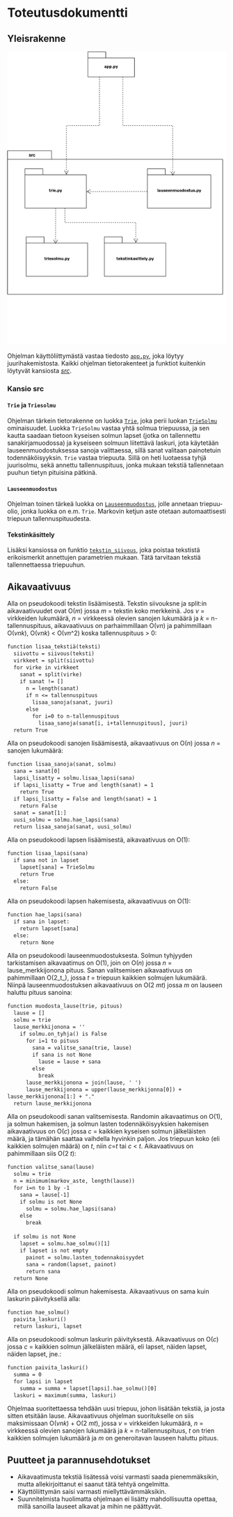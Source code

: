 # Toteutusdokumentti

## Yleisrakenne
![](https://raw.githubusercontent.com/MillaKelhu/Lausegeneraattori_tiralabra2021/main/dokumentaatio/kuvat/ohjelman_rakenne.png)

Ohjelman käyttöliittymästä vastaa tiedosto [`app.py`](https://github.com/MillaKelhu/Lausegeneraattori_tiralabra2021/blob/main/app.py), joka löytyy juurihakemistosta. Kaikki ohjelman tietorakenteet ja funktiot kuitenkin löytyvät kansiosta [_src_](https://github.com/MillaKelhu/Lausegeneraattori_tiralabra2021/tree/main/src).

### Kansio src

#### `Trie` ja `Triesolmu`
Ohjelman tärkein tietorakenne on luokka [`Trie`](https://github.com/MillaKelhu/Lausegeneraattori_tiralabra2021/blob/main/src/trie.py), joka perii luokan [`TrieSolmu`](https://github.com/MillaKelhu/Lausegeneraattori_tiralabra2021/blob/main/src/triesolmu.py) ominaisuudet. Luokka `TrieSolmu` vastaa yhtä solmua triepuussa, ja sen kautta saadaan tietoon kyseisen solmun lapset (jotka on tallennettu sanakirjamuodossa) ja kyseiseen solmuun liitettävä laskuri, jota käytetään lauseenmuodostuksessa sanoja valittaessa, sillä sanat valitaan painotetuin todennäköisyyksin. `Trie` vastaa triepuuta. Sillä on heti luotaessa tyhjä juurisolmu, sekä annettu tallennuspituus, jonka mukaan tekstiä tallennetaan puuhun tietyn pituisina pätkinä. 

#### `Lauseenmuodostus`
Ohjelman toinen tärkeä luokka on [`Lauseenmuodostus`](https://github.com/MillaKelhu/Lausegeneraattori_tiralabra2021/blob/main/src/lauseenmuodostus.py), jolle annetaan triepuu-olio, jonka luokka on e.m. `Trie`. Markovin ketjun aste otetaan automaattisesti triepuun tallennuspituudesta. 

#### Tekstinkäsittely
Lisäksi kansiossa on funktio [`tekstin_siivous`](https://github.com/MillaKelhu/Lausegeneraattori_tiralabra2021/blob/main/src/tekstinkasittely.py), joka poistaa tekstistä erikoismerkit annettujen parametrien mukaan. Tätä tarvitaan tekstiä tallennettaessa triepuuhun.

## Aikavaativuus
Alla on pseudokoodi tekstin lisäämisestä. Tekstin siivouksne ja split:in aikavaativuudet ovat O(_m_) jossa _m_ = tekstin koko merkkeinä. Jos _v_ = virkkeiden lukumäärä, _n_ = virkkeessä olevien sanojen lukumäärä ja _k_ = n-tallennuspituus, aikavaativuus on parhaimmillaan O(_vn_) ja pahimmillaan O(_vnk_), O(_vnk_) < O(_vn_^2) koska tallennuspituus > 0:
```
function lisaa_tekstiä(teksti)
  siivottu = siivous(teksti)
  virkkeet = split(siivottu)
  for virke in virkkeet
    sanat = split(virke)
    if sanat != []
      n = length(sanat)
      if n <= tallennuspituus
        lisaa_sanoja(sanat, juuri)
      else
        for i=0 to n-tallennuspituus
          lisaa_sanoja(sanat[i, i+tallennuspituus], juuri)
  return True
```
Alla on pseudokoodi sanojen lisäämisestä, aikavaativuus on O(_n_) jossa _n_ = sanojen lukumäärä:
```
function lisaa_sanoja(sanat, solmu)
  sana = sanat[0]
  lapsi_lisatty = solmu.lisaa_lapsi(sana)
  if lapsi_lisatty = True and length(sanat) = 1
    return True
  if lapsi_lisatty = False and length(sanat) = 1
    return False
  sanat = sanat[1:]
  uusi_solmu = solmu.hae_lapsi(sana)
  return lisaa_sanoja(sanat, uusi_solmu)
```
Alla on pseudokoodi lapsen lisäämisestä, aikavaativuus on O(1): 
```
function lisaa_lapsi(sana)
  if sana not in lapset
    lapset[sana] = TrieSolmu
    return True
  else:
    return False
```
Alla on pseudokoodi lapsen hakemisesta, aikavaativuus on O(1):
```
function hae_lapsi(sana)
  if sana in lapset:
    return lapset[sana]
  else:
    return None
```
Alla on pseudokoodi lauseenmuodostuksesta. Solmun tyhjyyden tarkistamisen aikavaatimus on O(1), join on O(_n_) jossa _n_ = lause_merkkijonona pituus. Sanan valitsemisen aikavaativuus on pahimmillaan O(2_t_), jossa _t_ = triepuun kaikkien solmujen lukumäärä. Niinpä lauseenmuodostuksen aikavaativuus on O(2 _mt_) jossa _m_ on lauseen haluttu pituus sanoina:
```
function muodosta_lause(trie, pituus)
  lause = []
  solmu = trie
  lause_merkkijonona = ''
    if solmu.on_tyhja() is False
      for i=1 to pituus
        sana = valitse_sana(trie, lause)
        if sana is not None
          lause = lause + sana
        else
          break
      lause_merkkijonona = join(lause, ' ')
      lause_merkkijonona = upper(lause_merkkijonna[0]) + lause_merkkijonona[1:] + "."
  return lause_merkkijonona        
```
Alla on pseudokoodi sanan valitsemisesta. Randomin aikavaatimus on O(1), ja solmun hakemisen, ja solmun lasten todennäköisyyksien hakemisen aikavaativuus on O(_c_) jossa _c_ = kaikkien kyseisen solmun jälkeläisten määrä, ja tämähän saattaa vaihdella hyvinkin paljon. Jos triepuun koko (eli kaikkien solmujen määrä) on _t_, niin _c_=_t_ tai _c_ < _t_. Aikavaativuus on pahimmillaan siis O(2 _t_):
```
function valitse_sana(lause)
  solmu = trie
  n = minimum(markov_aste, length(lause))
  for i=n to 1 by -1
    sana = lause[-1]
    if solmu is not None
      solmu = solmu.hae_lapsi(sana)
    else
      break
      
  if solmu is not None
    lapset = solmu.hae_solmu()[1]
    if lapset is not empty
      painot = solmu.lasten_todennakoisyydet
      sana = random(lapset, painot)
      return sana
  return None
```
Alla on pseudokoodi solmun hakemisesta. Aikavaativuus on sama kuin laskurin päivityksellä alla:
```
function hae_solmu()
  paivita_laskuri()
  return laskuri, lapset
```
Alla on pseudokoodi solmun laskurin päivityksestä. Aikavaativuus on O(_c_) jossa _c_ = kaikkien solmun jälkeläisten määrä, eli lapset, näiden lapset, näiden lapset, jne.:
```
function paivita_laskuri()
  summa = 0
  for lapsi in lapset
    summa = summa + lapset[lapsi].hae_solmu()[0]
  laskuri = maximum(summa, laskuri)
```
Ohjelmaa suoritettaessa tehdään uusi triepuu, johon lisätään tekstiä, ja josta sitten etsitään lause. Aikavaativuus ohjelman suoritukselle on siis maksimissaan O(_vnk_) + O(2 _mt_), jossa _v_ = virkkeiden lukumäärä, _n_ = virkkeessä olevien sanojen lukumäärä ja _k_ = n-tallennuspituus, _t_ on trien kaikkien solmujen lukumäärä ja _m_ on generoitavan lauseen haluttu pituus.

## Puutteet ja parannusehdotukset
* Aikavaatimusta tekstiä lisätessä voisi varmasti saada pienemmäksikin, mutta allekirjoittanut ei saanut tätä tehtyä ongelmitta.
* Käyttöliittymän saisi varmasti miellyttävämmäksikin.
* Suunnitelmista huolimatta ohjelmaan ei lisätty mahdollisuutta opettaa, millä sanoilla lauseet alkavat ja mihin ne päättyvät.
